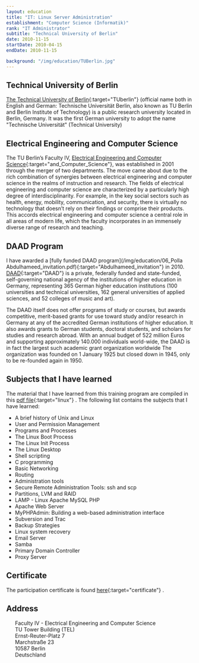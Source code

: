 ```yaml
---
layout: education
title: "IT: Linux Server Administration"
establishment: "Computer Science (Informatik)"
rank: "IT Administrator"
subtitle: "Technical University of Berlin"
date: 2010-11-15
startDate: 2010-04-15
endDate: 2010-11-15

background: "/img/education/TUBerlin.jpg"
---
```


## Technical University of Berlin

[The Technical University of Berlin](https://www.tu.berlin/en/){:target="TUberlin"} (official name both in English and German: Technische Universität Berlin, also known as TU Berlin and Berlin Institute of Technology) is a public research university located in Berlin, Germany. It was the first German university to adopt the name "Technische Universität" (Technical University)

## Electrical Engineering and Computer Science

The TU Berlin’s Faculty IV, [Electrical Engineering and Computer Science](https://www.eecs.tu-berlin.de/menue/fakultaet_iv/parameter/en/?no_cache=1){:target="and_Computer_Science"}, was established in 2001 through the merger of two departments. The move came about due to the rich combination of synergies between electrical engineering and computer science in the realms of instruction and research. The fields of electrical engineering and computer science are characterized by a particularly high degree of interdisciplinarity. For example, in the key social sectors such as health, energy, mobility, communication, and security, there is virtually no technology that doesn’t rely on their findings or comprise their products. This accords electrical engineering and computer science a central role in all areas of modern life, which the faculty incorporates in an immensely diverse range of research and teaching.

## DAAD Program

I have awarded a [fully funded DAAD program](/img/education/06_Polla Abdulhameed_invitation.pdf){:target="Abdulhameed_invitation"} in 2010. [DAAD](https://www.daad.de/en/){:target="DAAD"} is a private, federally funded and state-funded, self-governing national agency of the institutions of higher education in Germany, representing 365 German higher education institutions (100 universities and technical universities, 162 general universities of applied sciences, and 52 colleges of music and art).

The DAAD itself does not offer programs of study or courses, but awards competitive, merit-based grants for use toward study and/or research in Germany at any of the accredited German institutions of higher education. It also awards grants to German students, doctoral students, and scholars for studies and research abroad. With an annual budget of 522 million Euros and supporting approximately 140.000 individuals world-wide, the DAAD is in fact the largest such academic grant organization worldwide The organization was founded on 1 January 1925 but closed down in 1945, only to be re-founded again in 1950.

## Subjects that I have learned

The material that I have learned from this training program are compiled in this [pdf file](/img/education/linux.pdf){:target="linux"} . The following list contains the subjects that I have learned:

- A brief history of Unix and Linux
- User and Permission Management
- Programs and Processes
- The Linux Boot Process
- The Linux Init Process
- The Linux Desktop
- Shell scripting
- C programming
- Basic Networking
- Routing
- Administration tools
- Secure Remote Administration Tools: ssh and scp
- Partitions, LVM and RAID
- LAMP - Linux Apache MySQL PHP
- Apache Web Server
- MyPHPAdmin: Building a web-based administration interface
- Subversion and Trac
- Backup Strategies
- Linux system recovery
- Email Server
- Samba
- Primary Domain Controller
- Proxy Server

## Certificate

The participation certificate is found [here](/img/education/Berlin.jpg){:target="certificate"} .

## Address

<div class="address">
    <a style="text-decoration:none;" target="maplocation" href="https://goo.gl/maps/RdexsYAVP8Xg4Wy8A">
    <ul>
      <li style="list-style: none;">
          <i class="fas fa-map-marker"></i>
          <span class="address-lable">Faculty IV - Electrical Engineering and Computer Science</span>
      </li>
      <li style="list-style: none;">
          <i class="fas fa-university"></i>
          <span class="address-lable">TU Tower Building (TEL)</span>
      </li>
      <li style="list-style: none;">
          <i class="fas fa-university"></i>
          <span class="address-lable">Ernst-Reuter-Platz 7</span>
      </li>
      <li style="list-style: none;">
          <i class="fas fa-road"></i>
          <span class="address-lable">Marchstraße 23</span>
      </li>
      <li style="list-style: none;">
          <i class="fas fa-city"></i>
          <span class="address-lable">10587 Berlin</span>
      </li>
      <li style="list-style: none;">
          <i class="fas fa-map"></i>
          <span class="address-lable">Deutschland</span>
      </li>
    </ul>
  </a>
</div>
